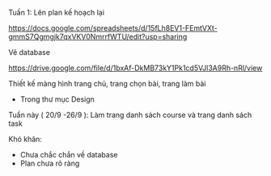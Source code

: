 Tuần 1:
Lên plan kế hoạch lại

https://docs.google.com/spreadsheets/d/15fLh8EV1-FEmtVXt-gmmS7Qgmgjk7qxVKV0NmrrfWTU/edit?usp=sharing

Vẽ database

https://drive.google.com/file/d/1bxAf-DkMB73kY1Pk1cd5VJl3A9Rh-nRl/view


Thiết kế màng hình trang chủ, trang chọn bài, trang làm bài 
- Trong thư mục Design

Tuần này ( 20/9 -26/9 ): Làm trang danh sách course và trang danh sách task

Khó khăn: 
- Chưa chắc chắn về database
- Plan chưa rõ ràng

